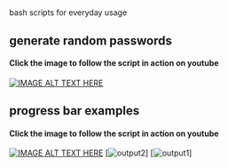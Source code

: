 # 
bash scripts for everyday usage

## generate random passwords
#### Click the image to follow the script in action on youtube
[![IMAGE ALT TEXT HERE](https://img.youtube.com/vi/UWRvSbl1B90/0.jpg)](https://youtu.be/UWRvSbl1B90)

## progress bar examples
#### Click the image to follow the script in action on youtube
[![IMAGE ALT TEXT HERE](https://github.com/come2abhi/abhixcripts/blob/master/images/progress3.png)](https://youtu.be/QuKuAUNcyvM)
[![output2](https://github.com/come2abhi/abhixcripts/blob/master/images/progress2.png)]
[![output1](https://github.com/come2abhi/abhixcripts/blob/master/images/progress1.png)]
